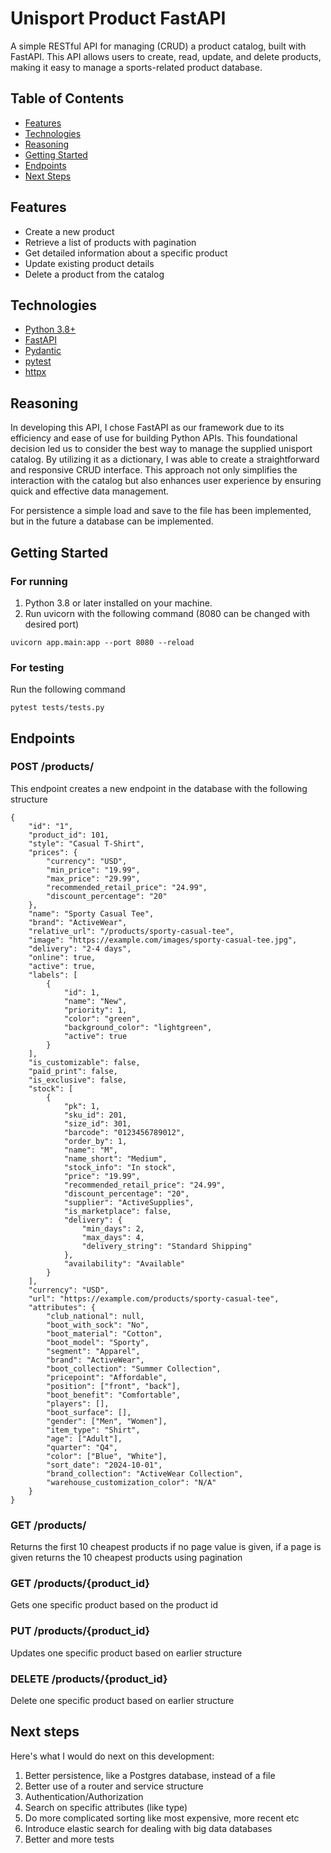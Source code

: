 # Unisport Product FastAPI

A simple RESTful API for managing (CRUD) a product catalog, built with FastAPI. This API allows users to create, read, update, and delete products, making it easy to manage a sports-related product database.

## Table of Contents

- [Features](#features)
- [Technologies](#technologies)
- [Reasoning](#reasoning)
- [Getting Started](#getting-started)
- [Endpoints](#endpoints)
- [Next Steps](#next-steps)

## Features

- Create a new product
- Retrieve a list of products with pagination
- Get detailed information about a specific product
- Update existing product details
- Delete a product from the catalog

## Technologies

- [Python 3.8+](https://www.python.org/downloads/)
- [FastAPI](https://fastapi.tiangolo.com/)
- [Pydantic](https://pydantic-docs.helpmanual.io/)
- [pytest](https://docs.pytest.org/en/latest/)
- [httpx](https://www.python-httpx.org/)

## Reasoning
In developing this API, I chose FastAPI as our framework due to its efficiency and ease of use for building Python APIs. This foundational decision led us to consider the best way to manage the supplied unisport catalog. By utilizing it as a dictionary, I was able to create a straightforward and responsive CRUD interface. This approach not only simplifies the interaction with the catalog but also enhances user experience by ensuring quick and effective data management.

For persistence a simple load and save to the file has been implemented, but in the future a database can be implemented.

## Getting Started

### For running

1. Python 3.8 or later installed on your machine.
2. Run uvicorn with the following command (8080 can be changed with desired port)
```
uvicorn app.main:app --port 8080 --reload
```

### For testing
Run the following command
```
pytest tests/tests.py
```
## Endpoints
### POST /products/
This endpoint creates a new endpoint in the database with the following structure
```
{
    "id": "1",
    "product_id": 101,
    "style": "Casual T-Shirt",
    "prices": {
        "currency": "USD",
        "min_price": "19.99",
        "max_price": "29.99",
        "recommended_retail_price": "24.99",
        "discount_percentage": "20"
    },
    "name": "Sporty Casual Tee",
    "brand": "ActiveWear",
    "relative_url": "/products/sporty-casual-tee",
    "image": "https://example.com/images/sporty-casual-tee.jpg",
    "delivery": "2-4 days",
    "online": true,
    "active": true,
    "labels": [
        {
            "id": 1,
            "name": "New",
            "priority": 1,
            "color": "green",
            "background_color": "lightgreen",
            "active": true
        }
    ],
    "is_customizable": false,
    "paid_print": false,
    "is_exclusive": false,
    "stock": [
        {
            "pk": 1,
            "sku_id": 201,
            "size_id": 301,
            "barcode": "0123456789012",
            "order_by": 1,
            "name": "M",
            "name_short": "Medium",
            "stock_info": "In stock",
            "price": "19.99",
            "recommended_retail_price": "24.99",
            "discount_percentage": "20",
            "supplier": "ActiveSupplies",
            "is_marketplace": false,
            "delivery": {
                "min_days": 2,
                "max_days": 4,
                "delivery_string": "Standard Shipping"
            },
            "availability": "Available"
        }
    ],
    "currency": "USD",
    "url": "https://example.com/products/sporty-casual-tee",
    "attributes": {
        "club_national": null,
        "boot_with_sock": "No",
        "boot_material": "Cotton",
        "boot_model": "Sporty",
        "segment": "Apparel",
        "brand": "ActiveWear",
        "boot_collection": "Summer Collection",
        "pricepoint": "Affordable",
        "position": ["front", "back"],
        "boot_benefit": "Comfortable",
        "players": [],
        "boot_surface": [],
        "gender": ["Men", "Women"],
        "item_type": "Shirt",
        "age": ["Adult"],
        "quarter": "Q4",
        "color": ["Blue", "White"],
        "sort_date": "2024-10-01",
        "brand_collection": "ActiveWear Collection",
        "warehouse_customization_color": "N/A"
    }
}
```
### GET /products/
Returns the first 10 cheapest products if no page value is given, if a page is given returns the 10 cheapest products using pagination

### GET /products/{product_id}
Gets one specific product based on the product id 

### PUT /products/{product_id}
Updates one specific product based on earlier structure

### DELETE /products/{product_id}
Delete one specific product based on earlier structure

## Next steps
Here's what I would do next on this development:
1. Better persistence, like a Postgres database, instead of a file
2. Better use of a router and service structure
3. Authentication/Authorization
4. Search on specific attributes (like type)
5. Do more complicated sorting like most expensive, more recent etc
6. Introduce elastic search for dealing with big data databases
7. Better and more tests